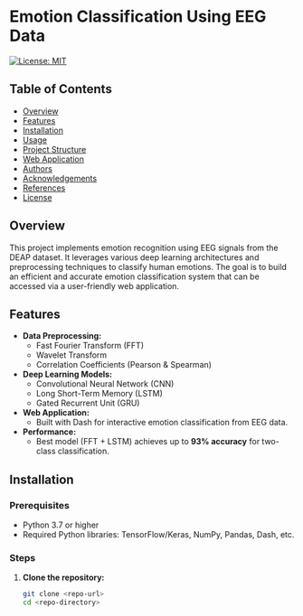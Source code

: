 # Emotion Classification Using EEG Data

[![License: MIT](https://img.shields.io/badge/License-MIT-yellow.svg)](LICENSE)

## Table of Contents
- [Overview](#overview)
- [Features](#features)
- [Installation](#installation)
- [Usage](#usage)
- [Project Structure](#project-structure)
- [Web Application](#web-application)
- [Authors](#authors)
- [Acknowledgements](#acknowledgements)
- [References](#references)
- [License](#license)

## Overview
This project implements emotion recognition using EEG signals from the DEAP dataset. It leverages various deep learning architectures and preprocessing techniques to classify human emotions. The goal is to build an efficient and accurate emotion classification system that can be accessed via a user-friendly web application.

## Features
- **Data Preprocessing:**
  - Fast Fourier Transform (FFT)
  - Wavelet Transform
  - Correlation Coefficients (Pearson & Spearman)
- **Deep Learning Models:**
  - Convolutional Neural Network (CNN)
  - Long Short-Term Memory (LSTM)
  - Gated Recurrent Unit (GRU)
- **Web Application:**
  - Built with Dash for interactive emotion classification from EEG data.
- **Performance:**
  - Best model (FFT + LSTM) achieves up to **93% accuracy** for two-class classification.

## Installation
### Prerequisites
- Python 3.7 or higher
- Required Python libraries: TensorFlow/Keras, NumPy, Pandas, Dash, etc.

### Steps
1. **Clone the repository:**
   ```bash
   git clone <repo-url>
   cd <repo-directory>
